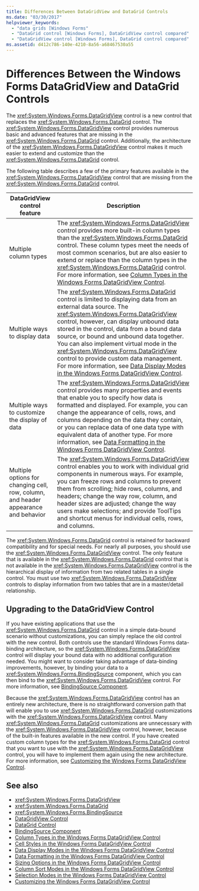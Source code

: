 ```yaml
---
title: Differences Between DataGridView and DataGrid Controls
ms.date: "03/30/2017"
helpviewer_keywords: 
  - "data grids [Windows Forms"
  - "DataGrid control [Windows Forms], DataGridView control compared"
  - "DataGridView control [Windows Forms], DataGrid control compared"
ms.assetid: d412c786-140e-4210-8a56-a68467530a55
---
```

# Differences Between the Windows Forms DataGridView and DataGrid Controls
The <xref:System.Windows.Forms.DataGridView> control is a new control that replaces the <xref:System.Windows.Forms.DataGrid> control. The <xref:System.Windows.Forms.DataGridView> control provides numerous basic and advanced features that are missing in the <xref:System.Windows.Forms.DataGrid> control. Additionally, the architecture of the <xref:System.Windows.Forms.DataGridView> control makes it much easier to extend and customize than the <xref:System.Windows.Forms.DataGrid> control.  
  
 The following table describes a few of the primary features available in the <xref:System.Windows.Forms.DataGridView> control that are missing from the <xref:System.Windows.Forms.DataGrid> control.  
  
|DataGridView control feature|Description|  
|----------------------------------|-----------------|  
|Multiple column types|The <xref:System.Windows.Forms.DataGridView> control provides more built-in column types than the <xref:System.Windows.Forms.DataGrid> control. These column types meet the needs of most common scenarios, but are also easier to extend or replace than the column types in the <xref:System.Windows.Forms.DataGrid> control. For more information, see [Column Types in the Windows Forms DataGridView Control](column-types-in-the-windows-forms-datagridview-control.md).|  
|Multiple ways to display data|The <xref:System.Windows.Forms.DataGrid> control is limited to displaying data from an external data source. The <xref:System.Windows.Forms.DataGridView> control, however, can display unbound data stored in the control, data from a bound data source, or bound and unbound data together. You can also implement virtual mode in the <xref:System.Windows.Forms.DataGridView> control to provide custom data management. For more information, see [Data Display Modes in the Windows Forms DataGridView Control](data-display-modes-in-the-windows-forms-datagridview-control.md).|  
|Multiple ways to customize the display of data|The <xref:System.Windows.Forms.DataGridView> control provides many properties and events that enable you to specify how data is formatted and displayed. For example, you can change the appearance of cells, rows, and columns depending on the data they contain, or you can replace data of one data type with equivalent data of another type. For more information, see [Data Formatting in the Windows Forms DataGridView Control](data-formatting-in-the-windows-forms-datagridview-control.md).|  
|Multiple options for changing cell, row, column, and header appearance and behavior|The <xref:System.Windows.Forms.DataGridView> control enables you to work with individual grid components in numerous ways. For example, you can freeze rows and columns to prevent them from scrolling; hide rows, columns, and headers; change the way row, column, and header sizes are adjusted; change the way users make selections; and provide ToolTips and shortcut menus for individual cells, rows, and columns.|  
  
 The <xref:System.Windows.Forms.DataGrid> control is retained for backward compatibility and for special needs. For nearly all purposes, you should use the <xref:System.Windows.Forms.DataGridView> control. The only feature that is available in the <xref:System.Windows.Forms.DataGrid> control that is not available in the <xref:System.Windows.Forms.DataGridView> control is the hierarchical display of information from two related tables in a single control. You must use two <xref:System.Windows.Forms.DataGridView> controls to display information from two tables that are in a master/detail relationship.  
  
## Upgrading to the DataGridView Control  
 If you have existing applications that use the <xref:System.Windows.Forms.DataGrid> control in a simple data-bound scenario without customizations, you can simply replace the old control with the new control. Both controls use the standard Windows Forms data-binding architecture, so the <xref:System.Windows.Forms.DataGridView> control will display your bound data with no additional configuration needed. You might want to consider taking advantage of data-binding improvements, however, by binding your data to a <xref:System.Windows.Forms.BindingSource> component, which you can then bind to the <xref:System.Windows.Forms.DataGridView> control. For more information, see [BindingSource Component](bindingsource-component.md).  
  
 Because the <xref:System.Windows.Forms.DataGridView> control has an entirely new architecture, there is no straightforward conversion path that will enable you to use <xref:System.Windows.Forms.DataGrid> customizations with the <xref:System.Windows.Forms.DataGridView> control. Many <xref:System.Windows.Forms.DataGrid> customizations are unnecessary with the <xref:System.Windows.Forms.DataGridView> control, however, because of the built-in features available in the new control. If you have created custom column types for the <xref:System.Windows.Forms.DataGrid> control that you want to use with the <xref:System.Windows.Forms.DataGridView> control, you will have to implement them again using the new architecture. For more information, see [Customizing the Windows Forms DataGridView Control](customizing-the-windows-forms-datagridview-control.md).  
  
## See also

- <xref:System.Windows.Forms.DataGridView>
- <xref:System.Windows.Forms.DataGrid>
- <xref:System.Windows.Forms.BindingSource>
- [DataGridView Control](datagridview-control-windows-forms.md)
- [DataGrid Control](datagrid-control-windows-forms.md)
- [BindingSource Component](bindingsource-component.md)
- [Column Types in the Windows Forms DataGridView Control](column-types-in-the-windows-forms-datagridview-control.md)
- [Cell Styles in the Windows Forms DataGridView Control](cell-styles-in-the-windows-forms-datagridview-control.md)
- [Data Display Modes in the Windows Forms DataGridView Control](data-display-modes-in-the-windows-forms-datagridview-control.md)
- [Data Formatting in the Windows Forms DataGridView Control](data-formatting-in-the-windows-forms-datagridview-control.md)
- [Sizing Options in the Windows Forms DataGridView Control](sizing-options-in-the-windows-forms-datagridview-control.md)
- [Column Sort Modes in the Windows Forms DataGridView Control](column-sort-modes-in-the-windows-forms-datagridview-control.md)
- [Selection Modes in the Windows Forms DataGridView Control](selection-modes-in-the-windows-forms-datagridview-control.md)
- [Customizing the Windows Forms DataGridView Control](customizing-the-windows-forms-datagridview-control.md)

